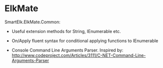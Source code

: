 ElkMate
=======

SmartElk.ElkMate.Common:

- Useful extension methods for String, IEnumerable etc.

- On/Apply fluent syntax for conditional applying functions to IEnumerable

- Console Command Line Arguments Parser. Inspired by: http://www.codeproject.com/Articles/3111/C-NET-Command-Line-Arguments-Parser